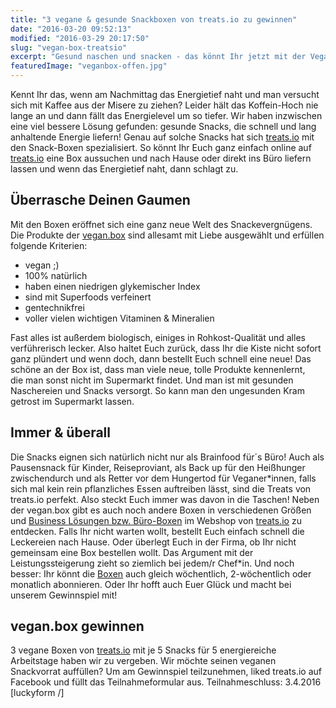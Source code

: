 ```yaml
---
title: "3 vegane & gesunde Snackboxen von treats.io zu gewinnen"
date: "2016-03-20 09:52:13"
modified: "2016-03-29 20:17:50"
slug: "vegan-box-treatsio"
excerpt: "Gesund naschen und snacken - das könnt Ihr jetzt mit der Vegan Box von treats.io, die Ihr Euch ganz einfach online bestellen könnt oder mit etwas Glück könnt Ihr sie auch hier gewinnen!"
featuredImage: "veganbox-offen.jpg"
---
```


Kennt Ihr das, wenn am Nachmittag das Energietief naht und man versucht sich mit Kaffee aus der Misere zu ziehen? Leider hält das Koffein-Hoch nie lange an und dann fällt das Energielevel um so tiefer. Wir haben inzwischen eine viel bessere Lösung gefunden: gesunde Snacks, die schnell und lang anhaltende Energie liefern! Genau auf solche Snacks hat sich [treats.io](http://www.treats.io/) mit den Snack-Boxen spezialisiert. So könnt Ihr Euch ganz einfach online auf [treats.io](http://www.treats.io/) eine Box aussuchen und nach Hause oder direkt ins Büro liefern lassen und wenn das Energietief naht, dann schlagt zu.

## Überrasche Deinen Gaumen

Mit den Boxen eröffnet sich eine ganz neue Welt des Snackevergnügens. Die Produkte der [vegan.box](https://treats-io.myshopify.com/collections/snackboxes-small/products/vegan-box-small_new) sind allesamt mit Liebe ausgewählt und erfüllen folgende Kriterien:

*   vegan ;)
*   100% natürlich
*   haben einen niedrigen glykemischer Index
*   sind mit Superfoods verfeinert
*   gentechnikfrei
*   voller vielen wichtigen Vitaminen & Mineralien

Fast alles ist außerdem biologisch, einiges in Rohkost-Qualität und alles verführerisch lecker. Also haltet Euch zurück, dass Ihr die Kiste nicht sofort ganz plündert und wenn doch, dann bestellt Euch schnell eine neue! Das schöne an der Box ist, dass man viele neue, tolle Produkte kennenlernt, die man sonst nicht im Supermarkt findet. Und man ist mit gesunden Naschereien und Snacks versorgt. So kann man den ungesunden Kram getrost im Supermarkt lassen.

## Immer & überall

Die Snacks eignen sich natürlich nicht nur als Brainfood für´s Büro! Auch als Pausensnack für Kinder, Reiseproviant, als Back up für den Heißhunger zwischendurch und als Retter vor dem Hungertod für Veganer\*innen, falls sich mal kein rein pflanzliches Essen auftreiben lässt, sind die Treats von treats.io perfekt. Also steckt Euch immer was davon in die Taschen! Neben der vegan.box gibt es auch noch andere Boxen in verschiedenen Größen und [Business Lösungen bzw. Büro-Boxen](https://treats-io.myshopify.com/collections/business-boxes) im Webshop von [treats.io](https://treats-io.myshopify.com/collections/snackboxes-small) zu entdecken. Falls Ihr nicht warten wollt, bestellt Euch einfach schnell die Leckereien nach Hause. Oder überlegt Euch in der Firma, ob Ihr nicht gemeinsam eine Box bestellen wollt. Das Argument mit der Leistungssteigerung zieht so ziemlich bei jedem/r Chef\*in. Und noch besser: Ihr könnt die [Boxen](https://treats-io.myshopify.com/collections/snackboxes-small) auch gleich wöchentlich, 2-wöchentlich oder monatlich abonnieren. Oder Ihr hofft auch Euer Glück und macht bei unserem Gewinnspiel mit!

## vegan.box gewinnen

3 vegane Boxen von [treats.io](http://www.treats.io/) mit je 5 Snacks für 5 energiereiche Arbeitstage haben wir zu vergeben. Wir möchte seinen veganen Snackvorrat auffüllen? Um am Gewinnspiel teilzunehmen, liked treats.io auf Facebook und füllt das Teilnahmeformular aus. Teilnahmeschluss: 3.4.2016 \[luckyform /\]